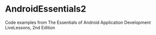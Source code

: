 AndroidEssentials2
==================

Code examples from The Essentials of Android Application Development LiveLessons, 2nd Edition
